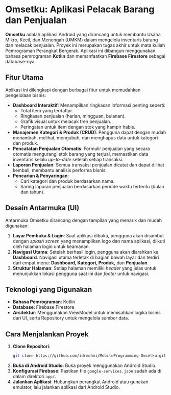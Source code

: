 # Omsetku: Aplikasi Pelacak Barang dan Penjualan
**Omsetku** adalah aplikasi Android yang dirancang untuk membantu Usaha Mikro, Kecil, dan Menengah (UMKM) dalam mengelola inventaris barang dan melacak penjualan. Proyek ini merupakan tugas akhir untuk mata kuliah Pemrograman Perangkat Bergerak. Aplikasi ini dibangun menggunakan bahasa pemrograman **Kotlin** dan memanfaatkan **Firebase Firestore** sebagai database-nya.

## Fitur Utama
Aplikasi ini dilengkapi dengan berbagai fitur untuk memudahkan pengelolaan bisnis:
* **Dashboard Interaktif**: Menampilkan ringkasan informasi penting seperti:
    * Total item yang terdaftar.
    * Ringkasan penjualan (harian, mingguan, bulanan).
    * Grafik visual untuk melacak tren penjualan.
    * Peringatan untuk item dengan stok yang hampir habis.
* **Manajemen Kategori & Produk (CRUD)**: Pengguna dapat dengan mudah menambah, melihat, mengubah, dan menghapus data untuk kategori dan produk.
* **Pencatatan Penjualan Otomatis**: Formulir penjualan yang secara otomatis mengurangi stok barang yang terjual, memastikan data inventaris selalu *up-to-date* setelah setiap transaksi.
* **Laporan Penjualan**: Semua transaksi penjualan dicatat dan dapat dilihat kembali, membantu analisis performa bisnis.
* **Pencarian & Penyaringan**:
    * Cari kategori dan produk berdasarkan nama.
    * Saring laporan penjualan berdasarkan periode waktu tertentu (bulan dan tahun).

## Desain Antarmuka (UI)
Antarmuka Omsetku dirancang dengan tampilan yang menarik dan mudah digunakan:
1.  **Layar Pembuka & Login**: Saat aplikasi dibuka, pengguna akan disambut dengan *splash screen* yang menampilkan logo dan nama aplikasi, diikuti oleh halaman login untuk keamanan.
2.  **Navigasi Utama**: Setelah berhasil login, pengguna akan diarahkan ke **Dashboard**. Navigasi utama terletak di bagian bawah layar dan terdiri dari empat menu: **Dashboard, Kategori, Produk,** dan **Penjualan**.
3.  **Struktur Halaman**: Setiap halaman memiliki *header* yang jelas untuk menunjukkan lokasi pengguna saat ini dan *footer* untuk navigasi.

## Teknologi yang Digunakan
* **Bahasa Pemrograman**: Kotlin
* **Database**: Firebase Firestore
* **Arsitektur**: Menggunakan ViewModel untuk memisahkan logika bisnis dari UI, serta Repository untuk mengelola sumber data.

## Cara Menjalankan Proyek
1.  **Clone Repositori**:
    ```bash
    git clone https://github.com/idrmdhni/MobileProgramming-Omsetku.git
    ```
2.  **Buka di Android Studio**: Buka proyek menggunakan Android Studio.
3.  **Konfigurasi Firebase**: Pastikan file `google-services.json` sudah ada di dalam direktori `app/`.
4.  **Jalankan Aplikasi**: Hubungkan perangkat Android atau gunakan emulator, lalu jalankan aplikasi dari Android Studio.

